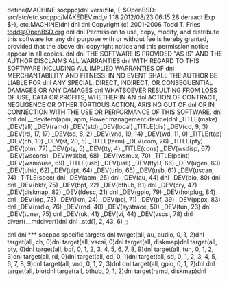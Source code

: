 define(MACHINE,socppc)dnl
vers(__file__,
	{-$OpenBSD: src/etc/etc.socppc/MAKEDEV.md,v 1.18 2012/08/23 06:15:28 deraadt Exp $-},
etc.MACHINE)dnl
dnl
dnl Copyright (c) 2001-2006 Todd T. Fries <todd@OpenBSD.org>
dnl
dnl Permission to use, copy, modify, and distribute this software for any
dnl purpose with or without fee is hereby granted, provided that the above
dnl copyright notice and this permission notice appear in all copies.
dnl
dnl THE SOFTWARE IS PROVIDED "AS IS" AND THE AUTHOR DISCLAIMS ALL WARRANTIES
dnl WITH REGARD TO THIS SOFTWARE INCLUDING ALL IMPLIED WARRANTIES OF
dnl MERCHANTABILITY AND FITNESS. IN NO EVENT SHALL THE AUTHOR BE LIABLE FOR
dnl ANY SPECIAL, DIRECT, INDIRECT, OR CONSEQUENTIAL DAMAGES OR ANY DAMAGES
dnl WHATSOEVER RESULTING FROM LOSS OF USE, DATA OR PROFITS, WHETHER IN AN
dnl ACTION OF CONTRACT, NEGLIGENCE OR OTHER TORTIOUS ACTION, ARISING OUT OF
dnl OR IN CONNECTION WITH THE USE OR PERFORMANCE OF THIS SOFTWARE.
dnl
dnl
dnl __devitem(apm, apm, Power management device)dnl
_TITLE(make)
_DEV(all)
_DEV(ramd)
_DEV(std)
_DEV(local)
_TITLE(dis)
_DEV(cd, 9, 3)
_DEV(rd, 17, 17)
_DEV(sd, 8, 2)
_DEV(vnd, 19, 14)
_DEV(wd, 11, 0)
_TITLE(tap)
_DEV(ch, 10)
_DEV(st, 20, 5)
_TITLE(term)
_DEV(com, 26)
_TITLE(pty)
_DEV(ptm, 77)
_DEV(pty, 5)
_DEV(tty, 4)
_TITLE(cons)
_DEV(wsdisp, 67)
_DEV(wscons)
_DEV(wskbd, 68)
_DEV(wsmux, 70)
_TITLE(point)
_DEV(wsmouse, 69)
_TITLE(usb)
_DEV(uall)
_DEV(ttyU, 66)
_DEV(ugen, 63)
_DEV(uhid, 62)
_DEV(ulpt, 64)
_DEV(urio, 65)
_DEV(usb, 61)
_DEV(uscan, 74)
_TITLE(spec)
dnl _DEV(apm, 25)
dnl _DEV(au, 44)
dnl _DEV(bio, 80)
dnl dnl _DEV(bktr, 75)
_DEV(bpf, 22)
_DEV(bthub, 81)
dnl _DEV(cry, 47)
_DEV(diskmap, 82)
_DEV(fdesc, 21)
dnl _DEV(gpio, 79)
_DEV(hotplug, 84)
dnl _DEV(iop, 73)
_DEV(lkm, 24)
_DEV(pci, 71)
_DEV(pf, 39)
_DEV(pppx, 83)
dnl _DEV(radio, 76)
_DEV(rnd, 40)
_DEV(systrace, 50)
_DEV(tun, 23)
dnl _DEV(tuner, 75)
dnl _DEV(uk, 41)
_DEV(vi, 44)
_DEV(vscsi, 78)
dnl
divert(__mddivert)dnl
dnl
_std(1, 2, 43, 6)
	;;

dnl
dnl *** socppc specific targets
dnl
twrget(all, au, audio, 0, 1, 2)dnl
target(all, ch, 0)dnl
target(all, vscsi, 0)dnl
target(all, diskmap)dnl
target(all, pty, 0)dnl
target(all, bpf, 0, 1, 2, 3, 4, 5, 6, 7, 8, 9)dnl
target(all, tun, 0, 1, 2, 3)dnl
target(all, rd, 0)dnl
target(all, cd, 0, 1)dnl
target(all, sd, 0, 1, 2, 3, 4, 5, 6, 7, 8, 9)dnl
target(all, vnd, 0, 1, 2, 3)dnl
dnl target(all, gpio, 0, 1, 2)dnl
dnl target(all, bio)dnl
target(all, bthub, 0, 1, 2)dnl
target(ramd, diskmap)dnl
